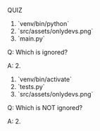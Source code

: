 QUIZ

<ol>
  <li>`venv/bin/python`</li>
  <li>`src/assets/onlydevs.png`</li>
  <li>`main.py`</li>
</ol>

<p>Q: Which is ignored?</p>
<p>A: 2.</p>

<ol>
  <li>`venv/bin/activate`</li>
  <li>`tests.py`</li>
  <li>`src/assets/onlydevs.png`</li>
</ol>

<p>Q: Which is NOT ignored?</p>
<p>A: 2.</p>
